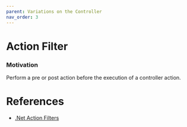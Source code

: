 ```yaml
---
parent: Variations on the Controller
nav_order: 3
---
```

# Action Filter

### Motivation

Perform a pre or post action before the execution of a controller action.


# References

- [.Net Action Filters](https://msdn.microsoft.com/en-us/library/dd410209%28v=vs.100%29.aspx)
